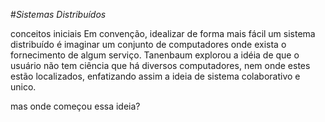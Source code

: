 #*Sistemas Distribuídos*

conceitos iniciais
Em convenção, idealizar de forma mais fácil um sistema distribuído é imaginar um conjunto de computadores onde exista o fornecimento de algum serviço.
Tanenbaum explorou a idéia de que o usuário não tem ciência que há diversos computadores, nem
onde estes estão localizados, enfatizando assim a ideia de sistema colaborativo e unico.

mas onde começou essa ideia?
